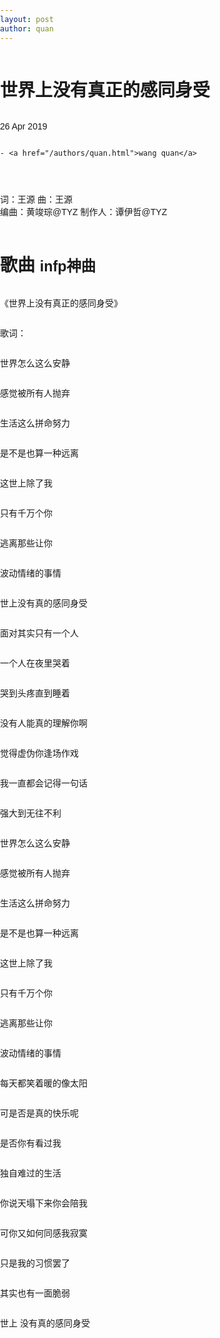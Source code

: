 ```yaml
---
layout: post
author: quan
---
```


<h1>世界上没有真正的感同身受</h1>

<p>
  26 Apr 2019
  
  
    - <a href="/authors/quan.html">wang quan</a>
  
</p>

<p>词：王源  曲：王源<br />
编曲：黄竣琮@TYZ
制作人：谭伊哲@TYZ</p>
<head>
	<meta charset="utf-8" /> 
    <title>Bootstrap 实例 - 页面标题</title>
    <link rel="stylesheet" href="https://cdn.staticfile.net/twitter-bootstrap/3.3.7/css/bootstrap.min.css" />
    <script src="https://cdn.staticfile.net/jquery/2.1.1/jquery.min.js"></script>
    <script src="https://cdn.staticfile.net/twitter-bootstrap/3.3.7/js/bootstrap.min.js"></script>
    <style>
      body {
         font-family: Arial, sans-serif;
         margin: 0;
         padding: 0;
         height: 100vh;
         background-image: url('https://img2.imgtp.com/2024/05/09/IaraQwYf.jpg');
         background-size: cover;
         background-position: center;
         display: flex;
         flex-direction: column;
      }
   </style>
</head>
<body>

<div class="page-header">
    <h1>歌曲
        <small>infp神曲</small>
    </h1>
</div>
<p>《世界上没有真正的感同身受》</p>
<p>歌词： </p>
<p>世界怎么这么安静 </p>
<p>感觉被所有人抛弃 </p>
<p>生活这么拼命努力 </p>
<p>是不是也算一种远离 </p>
<p>这世上除了我 </p>
<p>只有千万个你 </p>
<p>逃离那些让你 </p>
<p>波动情绪的事情 </p>
<p>世上没有真的感同身受 </p>
<p>面对其实只有一个人 </p>
<p>一个人在夜里哭着 </p>
<p>哭到头疼直到睡着 </p>
<p>没有人能真的理解你啊 </p>
<p>觉得虚伪你逢场作戏 </p>
<p>我一直都会记得一句话 </p>
<p>强大到无往不利 </p>
<p>世界怎么这么安静 </p>
<p>感觉被所有人抛弃 </p>
<p>生活这么拼命努力 </p>
<p>是不是也算一种远离 </p>
<p>这世上除了我 </p>
<p>只有千万个你 </p>
<p>逃离那些让你 </p>
<p>波动情绪的事情 </p>
<p>每天都笑着暖的像太阳 </p>
<p>可是否是真的快乐呢 </p>
<p>是否你有看过我 </p>
<p>独自难过的生活 </p>
<p>你说天塌下来你会陪我 </p>
<p>可你又如何同感我寂寞 </p>
<p>只是我的习惯罢了 </p>
<p>其实也有一面脆弱 </p>
<p>世上 没有真的感同身受
</p>
